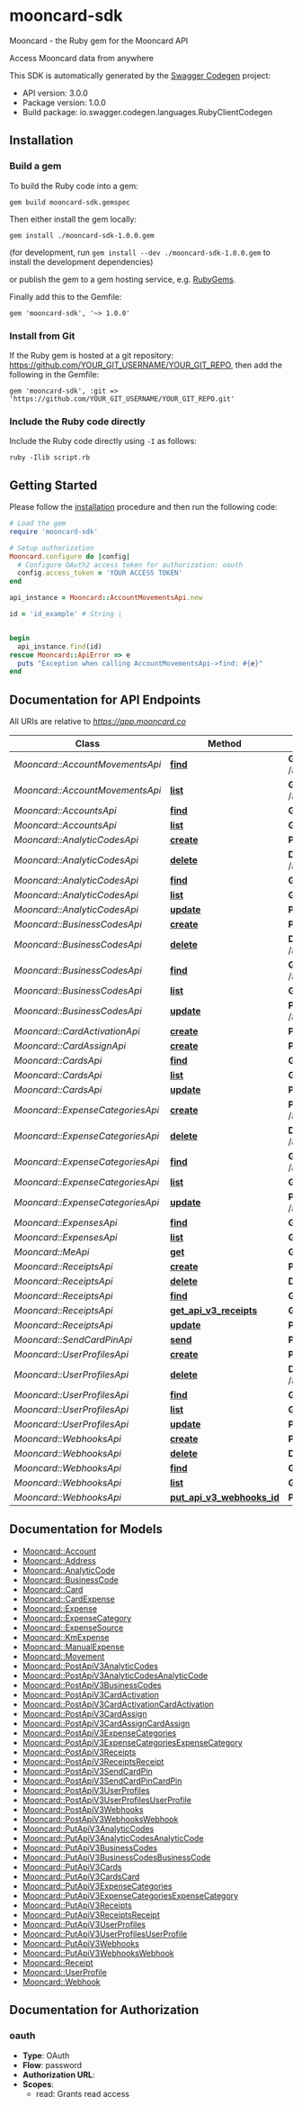 # mooncard-sdk

Mooncard - the Ruby gem for the Mooncard API

Access Mooncard data from anywhere

This SDK is automatically generated by the [Swagger Codegen](https://github.com/swagger-api/swagger-codegen) project:

- API version: 3.0.0
- Package version: 1.0.0
- Build package: io.swagger.codegen.languages.RubyClientCodegen

## Installation

### Build a gem

To build the Ruby code into a gem:

```shell
gem build mooncard-sdk.gemspec
```

Then either install the gem locally:

```shell
gem install ./mooncard-sdk-1.0.0.gem
```
(for development, run `gem install --dev ./mooncard-sdk-1.0.0.gem` to install the development dependencies)

or publish the gem to a gem hosting service, e.g. [RubyGems](https://rubygems.org/).

Finally add this to the Gemfile:

    gem 'mooncard-sdk', '~> 1.0.0'

### Install from Git

If the Ruby gem is hosted at a git repository: https://github.com/YOUR_GIT_USERNAME/YOUR_GIT_REPO, then add the following in the Gemfile:

    gem 'mooncard-sdk', :git => 'https://github.com/YOUR_GIT_USERNAME/YOUR_GIT_REPO.git'

### Include the Ruby code directly

Include the Ruby code directly using `-I` as follows:

```shell
ruby -Ilib script.rb
```

## Getting Started

Please follow the [installation](#installation) procedure and then run the following code:
```ruby
# Load the gem
require 'mooncard-sdk'

# Setup authorization
Mooncard.configure do |config|
  # Configure OAuth2 access token for authorization: oauth
  config.access_token = 'YOUR ACCESS TOKEN'
end

api_instance = Mooncard::AccountMovementsApi.new

id = 'id_example' # String |


begin
  api_instance.find(id)
rescue Mooncard::ApiError => e
  puts "Exception when calling AccountMovementsApi->find: #{e}"
end

```

## Documentation for API Endpoints

All URIs are relative to *https://app.mooncard.co*

Class | Method | HTTP request | Description
------------ | ------------- | ------------- | -------------
*Mooncard::AccountMovementsApi* | [**find**](docs/AccountMovementsApi.md#find) | **GET** /api/v3/account_movements/{id} |
*Mooncard::AccountMovementsApi* | [**list**](docs/AccountMovementsApi.md#list) | **GET** /api/v3/account_movements |
*Mooncard::AccountsApi* | [**find**](docs/AccountsApi.md#find) | **GET** /api/v3/accounts/{id} |
*Mooncard::AccountsApi* | [**list**](docs/AccountsApi.md#list) | **GET** /api/v3/accounts |
*Mooncard::AnalyticCodesApi* | [**create**](docs/AnalyticCodesApi.md#create) | **POST** /api/v3/analytic_codes |
*Mooncard::AnalyticCodesApi* | [**delete**](docs/AnalyticCodesApi.md#delete) | **DELETE** /api/v3/analytic_codes/{id} |
*Mooncard::AnalyticCodesApi* | [**find**](docs/AnalyticCodesApi.md#find) | **GET** /api/v3/analytic_codes/{id} |
*Mooncard::AnalyticCodesApi* | [**list**](docs/AnalyticCodesApi.md#list) | **GET** /api/v3/analytic_codes |
*Mooncard::AnalyticCodesApi* | [**update**](docs/AnalyticCodesApi.md#update) | **PUT** /api/v3/analytic_codes/{id} |
*Mooncard::BusinessCodesApi* | [**create**](docs/BusinessCodesApi.md#create) | **POST** /api/v3/business_codes |
*Mooncard::BusinessCodesApi* | [**delete**](docs/BusinessCodesApi.md#delete) | **DELETE** /api/v3/business_codes/{id} |
*Mooncard::BusinessCodesApi* | [**find**](docs/BusinessCodesApi.md#find) | **GET** /api/v3/business_codes/{id} |
*Mooncard::BusinessCodesApi* | [**list**](docs/BusinessCodesApi.md#list) | **GET** /api/v3/business_codes |
*Mooncard::BusinessCodesApi* | [**update**](docs/BusinessCodesApi.md#update) | **PUT** /api/v3/business_codes/{id} |
*Mooncard::CardActivationApi* | [**create**](docs/CardActivationApi.md#create) | **POST** /api/v3/card_activation |
*Mooncard::CardAssignApi* | [**create**](docs/CardAssignApi.md#create) | **POST** /api/v3/card_assign |
*Mooncard::CardsApi* | [**find**](docs/CardsApi.md#find) | **GET** /api/v3/cards/{id} |
*Mooncard::CardsApi* | [**list**](docs/CardsApi.md#list) | **GET** /api/v3/cards |
*Mooncard::CardsApi* | [**update**](docs/CardsApi.md#update) | **PUT** /api/v3/cards/{id} |
*Mooncard::ExpenseCategoriesApi* | [**create**](docs/ExpenseCategoriesApi.md#create) | **POST** /api/v3/expense_categories |
*Mooncard::ExpenseCategoriesApi* | [**delete**](docs/ExpenseCategoriesApi.md#delete) | **DELETE** /api/v3/expense_categories/{id} |
*Mooncard::ExpenseCategoriesApi* | [**find**](docs/ExpenseCategoriesApi.md#find) | **GET** /api/v3/expense_categories/{id} |
*Mooncard::ExpenseCategoriesApi* | [**list**](docs/ExpenseCategoriesApi.md#list) | **GET** /api/v3/expense_categories |
*Mooncard::ExpenseCategoriesApi* | [**update**](docs/ExpenseCategoriesApi.md#update) | **PUT** /api/v3/expense_categories/{id} |
*Mooncard::ExpensesApi* | [**find**](docs/ExpensesApi.md#find) | **GET** /api/v3/expenses/{id} |
*Mooncard::ExpensesApi* | [**list**](docs/ExpensesApi.md#list) | **GET** /api/v3/expenses |
*Mooncard::MeApi* | [**get**](docs/MeApi.md#get) | **GET** /api/v3/me |
*Mooncard::ReceiptsApi* | [**create**](docs/ReceiptsApi.md#create) | **POST** /api/v3/receipts |
*Mooncard::ReceiptsApi* | [**delete**](docs/ReceiptsApi.md#delete) | **DELETE** /api/v3/receipts/{id} |
*Mooncard::ReceiptsApi* | [**find**](docs/ReceiptsApi.md#find) | **GET** /api/v3/receipts/{id} |
*Mooncard::ReceiptsApi* | [**get_api_v3_receipts**](docs/ReceiptsApi.md#get_api_v3_receipts) | **GET** /api/v3/receipts |
*Mooncard::ReceiptsApi* | [**update**](docs/ReceiptsApi.md#update) | **PUT** /api/v3/receipts/{id} |
*Mooncard::SendCardPinApi* | [**send**](docs/SendCardPinApi.md#send) | **POST** /api/v3/send_card_pin |
*Mooncard::UserProfilesApi* | [**create**](docs/UserProfilesApi.md#create) | **POST** /api/v3/user_profiles |
*Mooncard::UserProfilesApi* | [**delete**](docs/UserProfilesApi.md#delete) | **DELETE** /api/v3/user_profiles/{id} |
*Mooncard::UserProfilesApi* | [**find**](docs/UserProfilesApi.md#find) | **GET** /api/v3/user_profiles/{id} |
*Mooncard::UserProfilesApi* | [**list**](docs/UserProfilesApi.md#list) | **GET** /api/v3/user_profiles |
*Mooncard::UserProfilesApi* | [**update**](docs/UserProfilesApi.md#update) | **PUT** /api/v3/user_profiles/{id} |
*Mooncard::WebhooksApi* | [**create**](docs/WebhooksApi.md#create) | **POST** /api/v3/webhooks |
*Mooncard::WebhooksApi* | [**delete**](docs/WebhooksApi.md#delete) | **DELETE** /api/v3/webhooks/{id} |
*Mooncard::WebhooksApi* | [**find**](docs/WebhooksApi.md#find) | **GET** /api/v3/webhooks/{id} |
*Mooncard::WebhooksApi* | [**list**](docs/WebhooksApi.md#list) | **GET** /api/v3/webhooks |
*Mooncard::WebhooksApi* | [**put_api_v3_webhooks_id**](docs/WebhooksApi.md#put_api_v3_webhooks_id) | **PUT** /api/v3/webhooks/{id} |


## Documentation for Models

 - [Mooncard::Account](docs/Account.md)
 - [Mooncard::Address](docs/Address.md)
 - [Mooncard::AnalyticCode](docs/AnalyticCode.md)
 - [Mooncard::BusinessCode](docs/BusinessCode.md)
 - [Mooncard::Card](docs/Card.md)
 - [Mooncard::CardExpense](docs/CardExpense.md)
 - [Mooncard::Expense](docs/Expense.md)
 - [Mooncard::ExpenseCategory](docs/ExpenseCategory.md)
 - [Mooncard::ExpenseSource](docs/ExpenseSource.md)
 - [Mooncard::KmExpense](docs/KmExpense.md)
 - [Mooncard::ManualExpense](docs/ManualExpense.md)
 - [Mooncard::Movement](docs/Movement.md)
 - [Mooncard::PostApiV3AnalyticCodes](docs/PostApiV3AnalyticCodes.md)
 - [Mooncard::PostApiV3AnalyticCodesAnalyticCode](docs/PostApiV3AnalyticCodesAnalyticCode.md)
 - [Mooncard::PostApiV3BusinessCodes](docs/PostApiV3BusinessCodes.md)
 - [Mooncard::PostApiV3CardActivation](docs/PostApiV3CardActivation.md)
 - [Mooncard::PostApiV3CardActivationCardActivation](docs/PostApiV3CardActivationCardActivation.md)
 - [Mooncard::PostApiV3CardAssign](docs/PostApiV3CardAssign.md)
 - [Mooncard::PostApiV3CardAssignCardAssign](docs/PostApiV3CardAssignCardAssign.md)
 - [Mooncard::PostApiV3ExpenseCategories](docs/PostApiV3ExpenseCategories.md)
 - [Mooncard::PostApiV3ExpenseCategoriesExpenseCategory](docs/PostApiV3ExpenseCategoriesExpenseCategory.md)
 - [Mooncard::PostApiV3Receipts](docs/PostApiV3Receipts.md)
 - [Mooncard::PostApiV3ReceiptsReceipt](docs/PostApiV3ReceiptsReceipt.md)
 - [Mooncard::PostApiV3SendCardPin](docs/PostApiV3SendCardPin.md)
 - [Mooncard::PostApiV3SendCardPinCardPin](docs/PostApiV3SendCardPinCardPin.md)
 - [Mooncard::PostApiV3UserProfiles](docs/PostApiV3UserProfiles.md)
 - [Mooncard::PostApiV3UserProfilesUserProfile](docs/PostApiV3UserProfilesUserProfile.md)
 - [Mooncard::PostApiV3Webhooks](docs/PostApiV3Webhooks.md)
 - [Mooncard::PostApiV3WebhooksWebhook](docs/PostApiV3WebhooksWebhook.md)
 - [Mooncard::PutApiV3AnalyticCodes](docs/PutApiV3AnalyticCodes.md)
 - [Mooncard::PutApiV3AnalyticCodesAnalyticCode](docs/PutApiV3AnalyticCodesAnalyticCode.md)
 - [Mooncard::PutApiV3BusinessCodes](docs/PutApiV3BusinessCodes.md)
 - [Mooncard::PutApiV3BusinessCodesBusinessCode](docs/PutApiV3BusinessCodesBusinessCode.md)
 - [Mooncard::PutApiV3Cards](docs/PutApiV3Cards.md)
 - [Mooncard::PutApiV3CardsCard](docs/PutApiV3CardsCard.md)
 - [Mooncard::PutApiV3ExpenseCategories](docs/PutApiV3ExpenseCategories.md)
 - [Mooncard::PutApiV3ExpenseCategoriesExpenseCategory](docs/PutApiV3ExpenseCategoriesExpenseCategory.md)
 - [Mooncard::PutApiV3Receipts](docs/PutApiV3Receipts.md)
 - [Mooncard::PutApiV3ReceiptsReceipt](docs/PutApiV3ReceiptsReceipt.md)
 - [Mooncard::PutApiV3UserProfiles](docs/PutApiV3UserProfiles.md)
 - [Mooncard::PutApiV3UserProfilesUserProfile](docs/PutApiV3UserProfilesUserProfile.md)
 - [Mooncard::PutApiV3Webhooks](docs/PutApiV3Webhooks.md)
 - [Mooncard::PutApiV3WebhooksWebhook](docs/PutApiV3WebhooksWebhook.md)
 - [Mooncard::Receipt](docs/Receipt.md)
 - [Mooncard::UserProfile](docs/UserProfile.md)
 - [Mooncard::Webhook](docs/Webhook.md)


## Documentation for Authorization


### oauth

- **Type**: OAuth
- **Flow**: password
- **Authorization URL**:
- **Scopes**:
  - read: Grants read access

